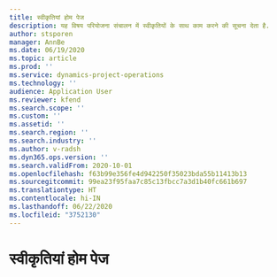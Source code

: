 ```yaml
---
title: स्वीकृतियां होम पेज
description: यह विषय परियोजना संचालन में स्वीकृतियों के साथ काम करने की सूचना देता है.
author: stsporen
manager: AnnBe
ms.date: 06/19/2020
ms.topic: article
ms.prod: ''
ms.service: dynamics-project-operations
ms.technology: ''
audience: Application User
ms.reviewer: kfend
ms.search.scope: ''
ms.custom: ''
ms.assetid: ''
ms.search.region: ''
ms.search.industry: ''
ms.author: v-radsh
ms.dyn365.ops.version: ''
ms.search.validFrom: 2020-10-01
ms.openlocfilehash: f63b99e356fe4d942250f35023bda55b11413b13
ms.sourcegitcommit: 99ea23f95faa7c85c13fbcc7a3d1b40fc661b697
ms.translationtype: HT
ms.contentlocale: hi-IN
ms.lasthandoff: 06/22/2020
ms.locfileid: "3752130"
---
```

# <a name="approvals-home-page"></a>स्वीकृतियां होम पेज

